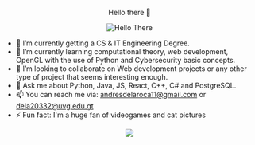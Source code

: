 <p align = "center"
  ###<h5>Hello there 👋</h5>
</p>

<p align="center">
  <img src="https://media.giphy.com/media/xTiIzJSKB4l7xTouE8/giphy.gif" alt="Hello There"/>
</p>

- 🔭 I’m currently getting a CS & IT Engineering Degree.
- 🌱 I’m currently learning computational theory, web development, OpenGL with the use of Python and Cybersecurity basic concepts.
- 👯 I’m looking to collaborate on Web development projects or any other type of project that seems interesting enough.
- 💬 Ask me about Python, Java, JS, React, C++, C# and PostgreSQL.
- 📫 You can reach me via: andresdelaroca11@gmail.com or dela20332@uvg.edu.gt 
- ⚡ Fun fact: I'm a huge fan of videogames and cat pictures

<p align="center">
  <img src = "https://media.giphy.com/media/vFKqnCdLPNOKc/giphy.gif"/?
</p>
<!--
**andresdlRoca/andresdlRoca** is a ✨ _special_ ✨ repository because its `README.md` (this file) appears on your GitHub profile.

Here are some ideas to get you started:

- 🔭 I’m currently working on ...
- 🌱 I’m currently learning ...
- 👯 I’m looking to collaborate on ...
- 🤔 I’m looking for help with ...
- 💬 Ask me about ...
- 📫 How to reach me: ...
- 😄 Pronouns: ...
- ⚡ Fun fact: ...
-->
